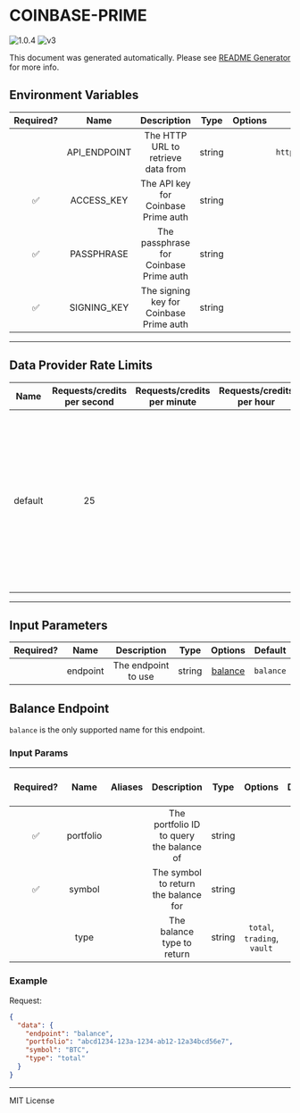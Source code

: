 # COINBASE-PRIME

![1.0.4](https://img.shields.io/github/package-json/v/smartcontractkit/external-adapters-js?filename=packages/sources/coinbase-prime/package.json) ![v3](https://img.shields.io/badge/framework%20version-v3-blueviolet)

This document was generated automatically. Please see [README Generator](../../scripts#readme-generator) for more info.

## Environment Variables

| Required? |     Name     |               Description               |  Type  | Options |             Default              |
| :-------: | :----------: | :-------------------------------------: | :----: | :-----: | :------------------------------: |
|           | API_ENDPOINT |   The HTTP URL to retrieve data from    | string |         | `https://api.prime.coinbase.com` |
|    ✅     |  ACCESS_KEY  |   The API key for Coinbase Prime auth   | string |         |                                  |
|    ✅     |  PASSPHRASE  | The passphrase for Coinbase Prime auth  | string |         |                                  |
|    ✅     | SIGNING_KEY  | The signing key for Coinbase Prime auth | string |         |                                  |

---

## Data Provider Rate Limits

|  Name   | Requests/credits per second | Requests/credits per minute | Requests/credits per hour |                                                                   Note                                                                   |
| :-----: | :-------------------------: | :-------------------------: | :-----------------------: | :--------------------------------------------------------------------------------------------------------------------------------------: |
| default |             25              |                             |                           | Using the most restrictive rate limit. Docs: IP address at 100 requests per second (rps). Portfolio ID at 25 rps with a burst of 50 rps. |

---

## Input Parameters

| Required? |   Name   |     Description     |  Type  |           Options            |  Default  |
| :-------: | :------: | :-----------------: | :----: | :--------------------------: | :-------: |
|           | endpoint | The endpoint to use | string | [balance](#balance-endpoint) | `balance` |

## Balance Endpoint

`balance` is the only supported name for this endpoint.

### Input Params

| Required? |   Name    | Aliases |               Description                |  Type  |           Options           | Default | Depends On | Not Valid With |
| :-------: | :-------: | :-----: | :--------------------------------------: | :----: | :-------------------------: | :-----: | :--------: | :------------: |
|    ✅     | portfolio |         | The portfolio ID to query the balance of | string |                             |         |            |                |
|    ✅     |  symbol   |         |   The symbol to return the balance for   | string |                             |         |            |                |
|           |   type    |         |        The balance type to return        | string | `total`, `trading`, `vault` | `total` |            |                |

### Example

Request:

```json
{
  "data": {
    "endpoint": "balance",
    "portfolio": "abcd1234-123a-1234-ab12-12a34bcd56e7",
    "symbol": "BTC",
    "type": "total"
  }
}
```

---

MIT License
